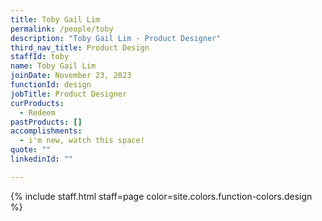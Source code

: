 ```yaml
---
title: Toby Gail Lim
permalink: /people/toby
description: "Toby Gail Lim - Product Designer"
third_nav_title: Product Design
staffId: toby
name: Toby Gail Lim
joinDate: November 23, 2023
functionId: design
jobTitle: Product Designer
curProducts:
  - Redeem
pastProducts: []
accomplishments:
  - i'm new, watch this space!
quote: ""
linkedinId: ""

---
```


{% include staff.html staff=page color=site.colors.function-colors.design %}
